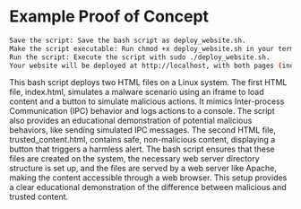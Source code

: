 # Example Proof of Concept
```bash
Save the script: Save the bash script as deploy_website.sh.
Make the script executable: Run chmod +x deploy_website.sh in your terminal.
Run the script: Execute the script with sudo ./deploy_website.sh.
Your website will be deployed at http://localhost, with both pages (index.html and trusted_content.html) available.
```
This bash script deploys two HTML files on a Linux system. The first HTML file, index.html, simulates a malware scenario using an iframe to load content and a button to simulate malicious actions. It mimics Inter-process Communication (IPC) behavior and logs actions to a console. The script also provides an educational demonstration of potential malicious behaviors, like sending simulated IPC messages. The second HTML file, trusted_content.html, contains safe, non-malicious content, displaying a button that triggers a harmless alert. The bash script ensures that these files are created on the system, the necessary web server directory structure is set up, and the files are served by a web server like Apache, making the content accessible through a web browser. This setup provides a clear educational demonstration of the difference between malicious and trusted content.
